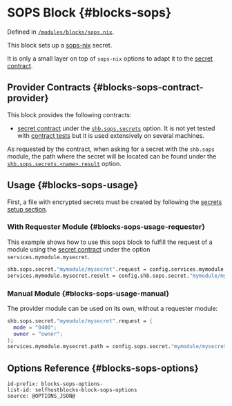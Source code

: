 # SOPS Block {#blocks-sops}

Defined in [`/modules/blocks/sops.nix`](@REPO@/modules/blocks/sops.nix).

This block sets up a [sops-nix][] secret.

It is only a small layer on top of `sops-nix` options
to adapt it to the [secret contract](./contracts-secret.html).

[sops-nix]: https://github.com/Mic92/sops-nix

## Provider Contracts {#blocks-sops-contract-provider}

This block provides the following contracts:

- [secret contract][] under the [`shb.sops.secrets`][secret] option.
  It is not yet tested with [contract tests][secret contract tests] but it is used extensively on several machines.

[secret]: #blocks-sops-options-shb.sops.secret
[secret contract]: contracts-secret.html
[secret contract tests]: @REPO@/test/contracts/secret.nix

As requested by the contract, when asking for a secret with the `shb.sops` module,
the path where the secret will be located can be found under the [`shb.sops.secrets.<name>.result`][result] option.

[result]: #blocks-sops-options-shb.sops.secret._name_.result

## Usage {#blocks-sops-usage}

First, a file with encrypted secrets must be created by following the [secrets setup section](usage.html#usage-secrets).

### With Requester Module {#blocks-sops-usage-requester}

This example shows how to use this sops block
to fulfill the request of a module using the [secret contract][] under the option `services.mymodule.mysecret`.

```nix
shb.sops.secret."mymodule/mysecret".request = config.services.mymodule.mysecret.request;
services.mymodule.mysecret.result = config.shb.sops.secret."mymodule/mysecret".result;
```

### Manual Module {#blocks-sops-usage-manual}

The provider module can be used on its own, without a requester module:

```nix
shb.sops.secret."mymodule/mysecret".request = {
  mode = "0400";
  owner = "owner";
};
services.mymodule.mysecret.path = config.sops.secret."mymodule/mysecret".result.path;
```

## Options Reference {#blocks-sops-options}

```{=include=} options
id-prefix: blocks-sops-options-
list-id: selfhostblocks-block-sops-options
source: @OPTIONS_JSON@
```
